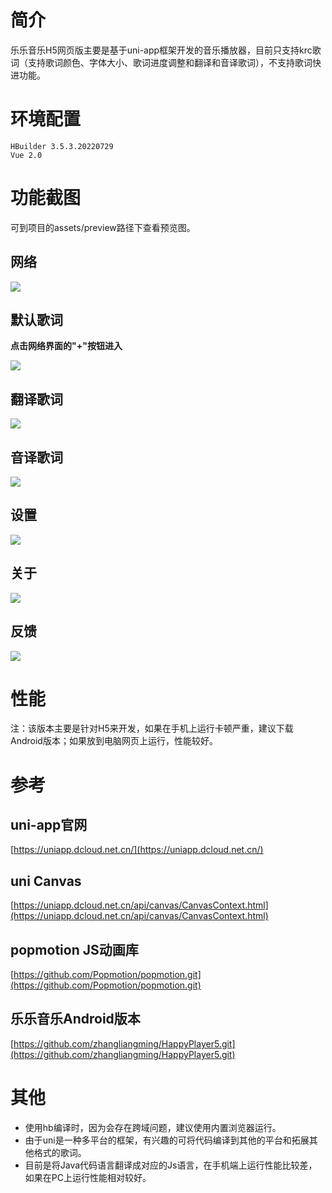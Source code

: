 # 简介 #
乐乐音乐H5网页版主要是基于uni-app框架开发的音乐播放器，目前只支持krc歌词（支持歌词颜色、字体大小、歌词进度调整和翻译和音译歌词），不支持歌词快进功能。
# 环境配置 #
    HBuilder 3.5.3.20220729
    Vue 2.0
# 功能截图 #

可到项目的assets/preview路径下查看预览图。

## 网络 ##

![](https://raw.githubusercontent.com/zhangliangming/HappyPlayer-Uni/master/assets/preview/net.png)

## 默认歌词 ##

**点击网络界面的"+"按钮进入**

![](https://raw.githubusercontent.com/zhangliangming/HappyPlayer-Uni/master/assets/preview/def_lrc.png)

## 翻译歌词 ##

![](https://raw.githubusercontent.com/zhangliangming/HappyPlayer-Uni/master/assets/preview/translate.png)

## 音译歌词 ##

![](https://raw.githubusercontent.com/zhangliangming/HappyPlayer-Uni/master/assets/preview/transliteration.png)

## 设置 ##

![](https://raw.githubusercontent.com/zhangliangming/HappyPlayer-Uni/master/assets/preview/setting.png)

## 关于 ##

![](https://raw.githubusercontent.com/zhangliangming/HappyPlayer-Uni/master/assets/preview/about.png)

## 反馈 ##

![](https://raw.githubusercontent.com/zhangliangming/HappyPlayer-Uni/master/assets/preview/feedback.png)

# 性能 #

注：该版本主要是针对H5来开发，如果在手机上运行卡顿严重，建议下载Android版本；如果放到电脑网页上运行，性能较好。

# 参考 #

## uni-app官网

[https://uniapp.dcloud.net.cn/](https://uniapp.dcloud.net.cn/)


## uni Canvas

[https://uniapp.dcloud.net.cn/api/canvas/CanvasContext.html](https://uniapp.dcloud.net.cn/api/canvas/CanvasContext.html)

## popmotion JS动画库

[https://github.com/Popmotion/popmotion.git](https://github.com/Popmotion/popmotion.git)

## 乐乐音乐Android版本

[https://github.com/zhangliangming/HappyPlayer5.git](https://github.com/zhangliangming/HappyPlayer5.git)

# 其他 #

- 使用hb编译时，因为会存在跨域问题，建议使用内置浏览器运行。
- 由于uni是一种多平台的框架，有兴趣的可将代码编译到其他的平台和拓展其他格式的歌词。
- 目前是将Java代码语言翻译成对应的Js语言，在手机端上运行性能比较差，如果在PC上运行性能相对较好。
